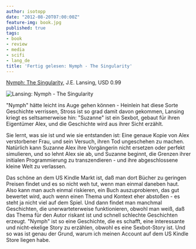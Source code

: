 ```yaml
---
author: isotopp
date: "2012-08-20T07:00:00Z"
feature-img: book.jpg
published: true
tags:
- book
- review
- media
- scifi
- lang_de
title: 'Fertig gelesen: Nymph - The Singularity'
---
```


[Nymph: The Singularity](http://www.amazon.com/Nymph-The-Singularity-ebook/dp/B004OEKEO0),
J.E.  Lansing, USD 0.99

![Lansing: Nymph - The Singularity](https://blog.koehntopp.info/uploads/nymph.png)

"Nymph" hätte leicht ins Auge gehen können - Heinlein hat diese Sorte
Geschichte verrissen, Stross ist so grad damit davon gekommen, Lansing
kriegt es seltsamerweise hin: "Suzanne" ist ein Sexbot, gebaut für ihren
Eigentümer Alex, und die Geschichte wird aus ihrer Sicht erzählt.

Sie lernt, was sie ist und wie sie entstanden ist: Eine genaue Kopie von
Alex verstorbener Frau, und sein Versuch, ihren Tod ungeschehen zu machen.
Natürlich kann Suzanne Alex ihre Vorgängerin nicht ersetzen oder perfekt
simulieren, und so lehnt Alex sie ab, und Suzanne beginnt, die Grenzen ihrer
initialen Programmierung zu transzendieren - und ihre abgeschlossene kleine
Welt zu verlassen.

Das schöne an dem US Kindle Markt ist, daß man dort Bücher zu geringen
Preisen findet und es so nicht weh tut, wenn man einmal daneben haut.  Also
kann man auch einmal riskieren, ein Buch auszuprobieren, das gut bewertet
wird, auch wenn einen Thema und Kontext eher abstoßen - es steht ja nicht
viel auf dem Spiel.  Und dann findet man manchmal Geschichten, die
unerwarteterweise funktionieren, obwohl man weiß, daß das Thema für den
Autor riskant ist und schnell schlechte Geschichten erzeugt.  "Nymph" ist so
eine Geschichte, die es schafft, eine interessante und nicht-ekelige Story
zu erzählen, obwohl es eine Sexbot-Story ist.  Und so was ist genau der
Grund, warum ich meinen Account auf dem US Kindle Store liegen habe.
